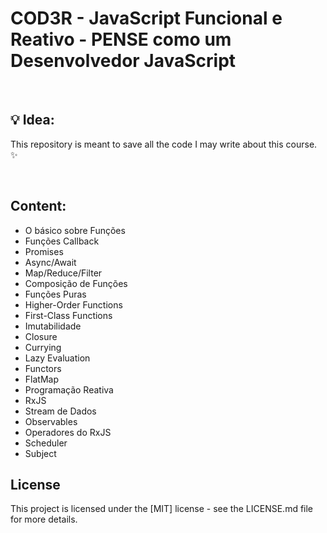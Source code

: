 # COD3R - JavaScript Funcional e Reativo - PENSE como um Desenvolvedor JavaScript

<br>

## 💡 Idea:
This repository is meant to save all the code I may write about this course. ✨

<br>

## Content:

- O básico sobre Funções
- Funções Callback
- Promises
- Async/Await
- Map/Reduce/Filter
- Composição de Funções
- Funções Puras
- Higher-Order Functions
- First-Class Functions
- Imutabilidade
- Closure
- Currying
- Lazy Evaluation
- Functors
- FlatMap
- Programação Reativa
- RxJS
- Stream de Dados
- Observables
- Operadores do RxJS
- Scheduler
- Subject

## License
This project is licensed under the [MIT] license - see the LICENSE.md file for more details.
